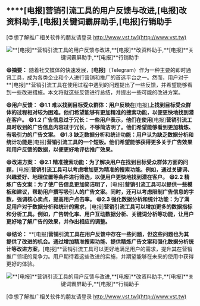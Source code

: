 ## ****[电报]**营销引流工具的用户反馈与改进,**[电报]**改资料助手,**[电报]**关键词霸屏助手,**[电报]**行销助手**

[😍想了解推广相关软件的朋友请登录 http://www.vst.tw](http://www.vst.tw)

 <center><img src="https://vst.tw/MP4/tuiguang/png/0.png" alt="**[电报]**营销引流工具的用户反馈与改进,**[电报]**改资料助手,**[电报]**关键词霸屏助手,**[电报]**行销助手"></center>

**😄摘要：**
随着社交媒体的快速发展，**[电报]**（Telegram）作为一种主要的即时通讯工具，成为各类企业和个人进行营销和推广的首选平台之一。然而，用户对于**[电报]**营销引流工具在使用过程中遇到的问题提出了一些反馈，并希望能够看到一些改进措施。本文将就这些反馈进行总结，并提出一些可能的改进方案。

**😄用户反馈：**
**😄1.1 难以找到目标受众群体：用户反映在**[电报]**上找到目标受众群体的过程相对较为困难。他们希望能够有更加精准的搜索功能，以便更快地找到潜在客户。**
**😄1.2 广告信息过于冗长：一些用户表示，他们在使用**[电报]**营销引流工具时收到的广告信息内容过于冗长，不够简洁明了。他们希望能够看到更加精炼、有吸引力的广告文案。**
**😄1.3 缺乏数据分析和统计功能：用户认为缺乏数据分析和统计功能是**[电报]**营销引流工具的一个短板。他们希望能够获得更多关于广告效果和用户反馈的数据，以便更好地评估推广效果。**

**😄改进方案：**
**😄2.1 精准搜索功能：为了解决用户在找到目标受众群体方面的问题，**[电报]**营销引流工具可以考虑增加更为精准的搜索功能。例如，通过关键词、兴趣爱好、地理位置等条件进行筛选，以便用户更快地找到潜在客户。**
**😄2.2 精炼广告文案：为了使广告信息更加简洁明了，**[电报]**营销引流工具可以提供一些模板和建议，帮助用户撰写吸引人的广告文案。同时，还可以考虑限制广告信息的字数，强调核心卖点，提高用户点击率。**
**😄2.3 强化数据分析和统计功能：为了满足用户对于数据分析和统计的需求，**[电报]**营销引流工具可以增加更多的数据指标和分析工具。例如，广告转化率、用户互动数据分析、关键词分析等功能，让用户更好地了解广告的效果，并作出相应的调整。**

**😄结论：**
**[电报]**营销引流工具在用户反馈中存在一些问题，但这些问题也为其提供了改进的机会。通过增加精准搜索功能、提供精炼广告文案和强化数据分析统计等改进方案，**[电报]**营销引流工具可以更好地满足用户的需求，提升其在营销推广领域的竞争力。用户期待着这些改进的实施，并期望能够在未来的使用中获得更好的体验。

 <center><img src="https://vst.tw/MP4/tuiguang/png/5.png" alt="**[电报]**营销引流工具的用户反馈与改进,**[电报]**改资料助手,**[电报]**关键词霸屏助手,**[电报]**行销助手"></center>

[😍想了解推广相关软件的朋友请登录 http://www.vst.tw](http://www.vst.tw)



